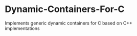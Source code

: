 # Dynamic-Containers-For-C
Implements generic dynamic containers for C based on C++ implementations
